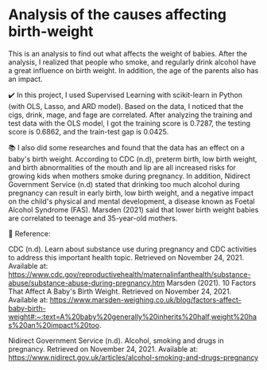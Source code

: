 # Analysis of the causes affecting birth-weight
This is an analysis to find out what affects the weight of babies. After the analysis, I realized that people who smoke, and regularly drink alcohol have a great influence on birth weight. In addition, the age of the parents also has an impact.

✔️ In this project, I used Supervised Learning with scikit-learn in Python (with OLS, Lasso, and ARD model). Based on the data, I noticed that the cigs, drink, mage, and fage are correlated. After analyzing the training and test data with the OLS model, I got the training score is 0.7287, the testing score is 0.6862, and the train-test gap is 0.0425.

📚 I also did some researches and found that the data has an effect on a baby's birth weight. According to CDC (n.d), preterm birth, low birth weight, and birth abnormalities of the mouth and lip are all increased risks for growing kids when mothers smoke during pregnancy. In addition, Nidirect Government Service (n.d) stated that drinking too much alcohol during pregnancy can result in early birth, low birth weight, and a negative impact on the child's physical and mental development, a disease known as Foetal Alcohol Syndrome (FAS). Marsden (2021) said that lower birth weight babies are correlated to teenage and 35-year-old mothers.



🔗 Reference:

CDC (n.d). Learn about substance use during pregnancy and CDC activities to address this important health topic. Retrieved on November 24, 2021. Available at: https://www.cdc.gov/reproductivehealth/maternalinfanthealth/substance-abuse/substance-abuse-during-pregnancy.htm 
Marsden (2021). 10 Factors That Affect A Baby's Birth Weight. Retrieved on November 24, 2021. Available at: https://www.marsden-weighing.co.uk/blog/factors-affect-baby-birth-weight#:~:text=A%20baby%20generally%20inherits%20half,weight%20has%20an%20impact%20too. 

Nidirect Government Service (n.d). Alcohol, smoking and drugs in pregnancy. Retrieved on November 24, 2021. Available at: https://www.nidirect.gov.uk/articles/alcohol-smoking-and-drugs-pregnancy

